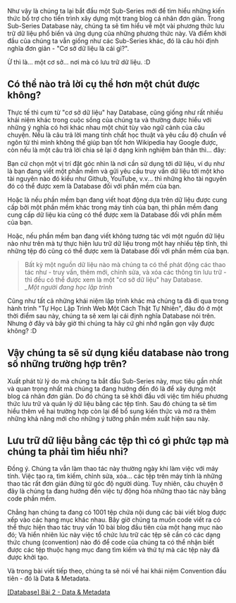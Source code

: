 Như vậy là chúng ta lại bắt đầu một Sub-Series mới để tìm hiểu những kiến thức bổ trợ cho tiến trình xây dựng một trang blog cá nhân đơn giản. Trong Sub-Series Database này, chúng ta sẽ tìm hiểu về một vài phương thức lưu trữ dữ liệu phổ biến và ứng dụng của những phương thức này. Và điểm khởi đầu của chúng ta vẫn giống như các Sub-Series khác, đó là câu hỏi định nghĩa đơn giản - "Cơ sở dữ liệu là cái gì?".

Ừ thì là... một cơ sở... nơi mà có lưu trữ dữ liệu. :D

## Có thể nào trả lời cụ thể hơn một chút được không?

Thực tế thì cụm từ "cơ sở dữ liệu" hay Database, cũng giống như rất nhiều khái niệm khác trong cuộc sống của chúng ta và thường được hiểu với những ý nghĩa có hơi khác nhau một chút tùy vào ngữ cảnh của câu chuyện. Nếu là câu trả lời mang tính chất học thuật và yêu cầu độ chuẩn về ngôn từ thì mình không thể giúp bạn tốt hơn Wikipedia hay Google được, còn nếu là một câu trả lời chia sẻ lại ở dạng kinh nghiệm bản thân thì... đây:

Bạn cứ chọn một vị trí đặt góc nhìn là nơi cần sử dụng tới dữ liệu, ví dụ như là bạn đang viết một phần mềm và gửi yêu cầu truy vấn dữ liệu tới một kho tài nguyên nào đó kiểu như Github, YouTube, v.v... thì những kho tài nguyên đó có thể được xem là Database đối với phần mềm của bạn. 

Hoặc là nếu phần mềm bạn đang viết hoạt động dựa trên dữ liệu được cung cấp bởi một phần mềm khác trong máy tính của bạn, thì phần mềm đang cung cấp dữ liệu kia cũng có thể được xem là Database đối với phần mềm của bạn.

Hoặc, nếu phần mềm bạn đang viết không tương tác với một nguồn dữ liệu nào như trên mà tự thực hiện lưu trữ dữ liệu trong một hay nhiều tệp tĩnh, thì những tệp đó cũng có thể được xem là Database đối với phần mềm của bạn.

> Bất kỳ một nguồn dữ liệu nào mà chúng ta có thể phát động các thao tác như - truy vấn, thêm mới, chỉnh sửa, và xóa các thông tin lưu trữ - thì đều có thể được xem là một "cơ sở dữ liệu" hay Database.  
> *_Một người đang học lập trình*

Cũng như tất cả những khái niệm lập trình khác mà chúng ta đã đi qua trong hành trình "Tự Học Lập Trình Web Một Cách Thật Tự Nhiên", đâu đó ở một thời điểm sau này, chúng ta sẽ xem lại cái định nghĩa Database nói trên. Nhưng ở đây và bây giờ thì chúng ta hãy cứ ghi nhớ ngắn gọn vậy được không? :D

## Vậy chúng ta sẽ sử dụng kiểu database nào trong số những trường hợp trên?

Xuất phát từ lý do mà chúng ta bắt đầu Sub-Series này, mục tiêu gần nhất và quan trọng nhất mà chúng ta đang hướng đến đó là để xây dựng một blog cá nhân đơn giản. Do đó chúng ta sẽ khởi đầu với việc tìm hiểu phương thức lưu trữ và quản lý dữ liệu bằng các tệp tĩnh. Sau đó chúng ta sẽ tìm hiểu thêm về hai trường hợp còn lại để bổ sung kiến thức và mở ra thêm những khả năng mới cho những ý tưởng phần mềm xuất hiện sau này.

## Lưu trữ dữ liệu bằng các tệp thì có gì phức tạp mà chúng ta phải tìm hiểu nhỉ?

Đồng ý. Chúng ta vẫn làm thao tác này thường ngày khi làm việc với máy tính. Việc tạo ra, tìm kiếm, chỉnh sửa, xóa... các tệp trên máy tính là những thao tác rất đơn giản đứng từ góc độ người dùng. Tuy nhiên, câu chuyện ở đây là chúng ta đang hướng đến việc tự động hóa những thao tác này bằng code phần mềm.

Chẳng hạn chúng ta đang có 1001 tệp chứa nội dung các bài viết blog được xếp vào các hạng mục khác nhau. Bây giờ chúng ta muốn code viết ra có thể thực hiện thao tác truy vấn 10 bài blog đầu tiên của một hạng mục nào đó; Và hiển nhiên lúc này việc tổ chức lưu trữ các tệp sẽ cần có các dạng thức chung (convention) nào đó để code của chúng ta có thể nhận biết được các tệp thuộc hạng mục đang tìm kiếm và thứ tự mà các tệp này đã được khởi tạo.

Và trong bài viết tiếp theo, chúng ta sẽ nói về hai khái niệm Convention đầu tiên - đó là Data & Metadata.

[[Database] Bài 2 - Data & Metadata](/article/view/0079/database-bài-2---data-&-metadata)